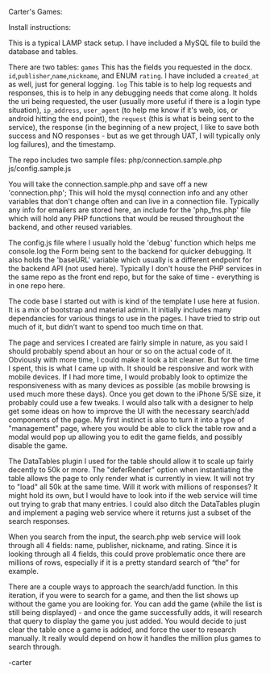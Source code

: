 Carter's Games:

Install instructions:

This is a typical LAMP stack setup. 
I have included a MySQL file to build the database and tables.

There are two tables:
`games`
	This has the fields you requested in the docx. `id`,`publisher`,`name`,`nickname`, and ENUM `rating`. I have included a `created_at` as well, just for general logging.
`log`
	This table is to help log requests and responses, this is to help in any debugging needs that come along. It holds the uri being requested, the user (usually more useful if there is a login type situation), `ip_address`, `user_agent` (to help me know if it's web, ios, or android hitting the end point), the `request` (this is what is being sent to the service), the response (in the beginning of a new project, I like to save both success and NO responses - but as we get through UAT, I will typically only log failures), and the timestamp.

The repo includes two sample files:
php/connection.sample.php
js/config.sample.js

You will take the connection.sample.php and save off a new 'connection.php';
This will hold the mysql connection info and any other variables that don't change often and can live in a connection file.
Typically any info for emailers are stored here, an include for the 'php_fns.php' file which will hold any PHP functions that would be reused throughout the backend, and other reused variables.

The config.js file where I usually hold the 'debug' function which helps me console.log the Form being sent to the backend for quicker debugging.
It also holds the 'baseURL' variable which usually is a different endpoint for the backend API (not used here). Typically I don't house the PHP services in the same repo as the front end repo, but for the sake of time - everything is in one repo here.

The code base I started out with is kind of the template I use here at fusion. It is a mix of bootstrap and material admin. It initially includes many dependancies for various things to use in the pages. I have tried to strip out much of it, but didn’t want to spend too much time on that. 

The page and services I created are fairly simple in nature, as you said I should probably spend about an hour or so on the actual code of it. Obviously with more time, I could make it look a bit cleaner. But for the time I spent, this is what I came up with. It should be responsive and work with mobile devices. If I had more time, I would probably look to optimize the responsiveness with as many devices as possible (as mobile browsing is used much more these days). Once you get down to the iPhone 5/SE size, it probably could use a few tweaks. I would also talk with a designer to help get some ideas on how to improve the UI with the necessary search/add components of the page. 
My first instinct is also to turn it into a type of "management" page, where you would be able to click the table row and a modal would pop up allowing you to edit the game fields, and possibly disable the game. 

The DataTables plugin I used for the table should allow it to scale up fairly decently to 50k or more. The "deferRender" option when instantiating the table allows the page to only render what is currently in view. It will not try to "load" all 50k at the same time. Will it work with millions of responses? It might hold its own, but I would have to look into if the web service will time out trying to grab that many entries.  I could also ditch the DataTables plugin and implement a paging web service where it returns just a subset of the search responses.

When you search from the input, the search.php web service will look through all 4 fields: name, publisher, nickname, and rating. Since it is looking through all 4 fields, this could prove problematic once there are millions of rows, especially if it is a pretty standard search of “the” for example. 

There are a couple ways to approach the search/add function. In this iteration, if you were to search for a game, and then the list shows up without the game you are looking for. You can add the game (while the list is still being displayed) - and once the game successfully adds, it will research that query to display the game you just added.
You would decide to just clear the table once a game is added, and force the user to research manually. It really would depend on how it handles the million plus games to search through.

-carter